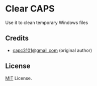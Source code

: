 # Clear CAPS

Use it to clean temporary Windows files

## Credits

- capc3101@gmail.com (original author)

## License

[MIT](LICENSE) License.